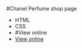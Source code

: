 #Chanel Perfume shop page
- HTML
- CSS
- #View online
- <a href="https://stately-cupcake-93cf84.netlify.app"> View online </a>
